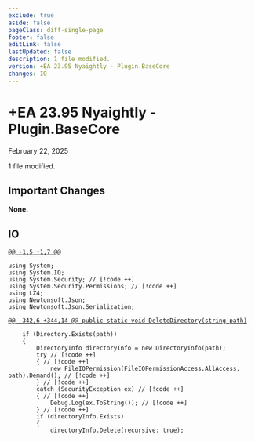 ```yaml
---
exclude: true
aside: false
pageClass: diff-single-page
footer: false
editLink: false
lastUpdated: false
description: 1 file modified.
version: +EA 23.95 Nyaightly - Plugin.BaseCore
changes: IO
---
```


# +EA 23.95 Nyaightly - Plugin.BaseCore

February 22, 2025

1 file modified.

## Important Changes

**None.**
## IO

[`@@ -1,5 +1,7 @@`](https://github.com/Elin-Modding-Resources/Elin-Decompiled/blob/35b75c311ab0a2c4c57c0608939bec1420758d42/Elin/Plugins.basecore/IO.cs#L1-L5)
```cs:line-numbers=1
using System;
using System.IO;
using System.Security; // [!code ++]
using System.Security.Permissions; // [!code ++]
using LZ4;
using Newtonsoft.Json;
using Newtonsoft.Json.Serialization;
```

[`@@ -342,6 +344,14 @@ public static void DeleteDirectory(string path)`](https://github.com/Elin-Modding-Resources/Elin-Decompiled/blob/35b75c311ab0a2c4c57c0608939bec1420758d42/Elin/Plugins.basecore/IO.cs#L342-L347)
```cs:line-numbers=342
	if (Directory.Exists(path))
	{
		DirectoryInfo directoryInfo = new DirectoryInfo(path);
		try // [!code ++]
		{ // [!code ++]
			new FileIOPermission(FileIOPermissionAccess.AllAccess, path).Demand(); // [!code ++]
		} // [!code ++]
		catch (SecurityException ex) // [!code ++]
		{ // [!code ++]
			Debug.Log(ex.ToString()); // [!code ++]
		} // [!code ++]
		if (directoryInfo.Exists)
		{
			directoryInfo.Delete(recursive: true);
```
